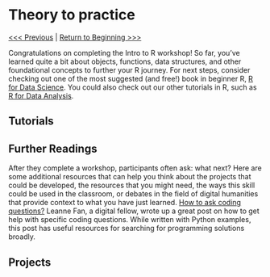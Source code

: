 Theory to practice
================

[\<\<\< Previous](06-packages.md) | [Return to Beginning \>\>\>](../README.md)

Congratulations on completing the Intro to R workshop! So far, you’ve learned quite a bit about objects, functions, data structures, and other foundational concepts to further your R journey. For next steps, consider checking out one of the most suggested (and free!) book in beginner R, [R for Data Science](https://r4ds.had.co.nz/). You could also check out our other tutorials in R, such as [R for Data Analysis](https://github.com/GC-DRI/r_data_analysis_2021).

## Tutorials

## Further Readings
After they complete a workshop, participants often ask: what next? Here are some additional resources that can help you think about the projects that could be developed, the resources that you might need, the ways this skill could be used in the classroom, or debates in the field of digital humanities that provide context to what you have just learned.
[How to ask coding questions?](https://digitalfellows.commons.gc.cuny.edu/2021/12/15/how-to-ask-coding-questions/)
Leanne Fan, a digital fellow, wrote up a great post on how to get help with specific coding questions. While written with Python examples, this post has useful resources for searching for programming solutions broadly.


## Projects

